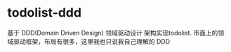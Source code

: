 # todolist-ddd
基于 DDD(Domain Driven Design) 领域驱动设计 架构实现todolist. 
市面上的领域驱动框架，布局有很多，这里我也只说我自己理解的 DDD

